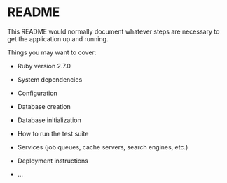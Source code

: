 # README

This README would normally document whatever steps are necessary to get the
application up and running.

Things you may want to cover:

* Ruby version
2.7.0

* System dependencies

* Configuration

* Database creation

* Database initialization

* How to run the test suite

* Services (job queues, cache servers, search engines, etc.)

* Deployment instructions

* ...
